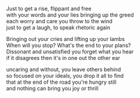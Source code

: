 Just to get a rise, flippant and free  
with your words and your lies bringing up the greed  
each worry and care you throw to the wind  
just to get a laugh, to speak rhetoric again  

Bringing out your cries and lifting up your lambs  
When will you stop? What's the end to your plans?  
Dissonant and unsatisfied you forget what you hear  
if it disagrees then it's in one out the other ear  

uncaring and without, you leave others behind  
so focused on your ideals, you drop it all to find  
that at the end of the road you're hungry still  
and nothing can bring you joy or thrill
